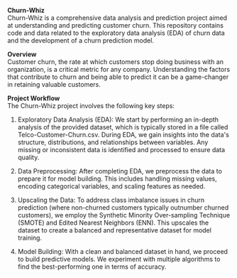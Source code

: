 **Churn-Whiz** 
</br>Churn-Whiz is a comprehensive data analysis and prediction project aimed at understanding and predicting customer churn. This repository contains code and data related to the exploratory data analysis (EDA) of churn data and the development of a churn prediction model.

**Overview**  </br>Customer churn, the rate at which customers stop doing business with an organization, is a critical metric for any company. Understanding the factors that contribute to churn and being able to predict it can be a game-changer in retaining valuable customers.

**Project Workflow** </br> The Churn-Whiz project involves the following key steps:

1. Exploratory Data Analysis (EDA): We start by performing an in-depth analysis of the provided dataset, which is typically stored in a file called Telco-Customer-Churn.csv. During EDA, we gain insights into the data's structure, distributions, and relationships between variables. Any missing or inconsistent data is identified and processed to ensure data quality.

2. Data Preprocessing: After completing EDA, we preprocess the data to prepare it for model building. This includes handling missing values, encoding categorical variables, and scaling features as needed.

3. Upscaling the Data: To address class imbalance issues in churn prediction (where non-churned customers typically outnumber churned customers), we employ the Synthetic Minority Over-sampling Technique (SMOTE) and Edited Nearest Neighbors (ENN). This upscales the dataset to create a balanced and representative dataset for model training.

4. Model Building: With a clean and balanced dataset in hand, we proceed to build predictive models. We experiment with multiple algorithms to find the best-performing one in terms of accuracy.
